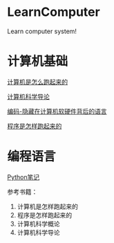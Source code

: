 # LearnComputer
Learn computer system!

# 计算机基础

[计算机是怎么跑起来的](./notes/计算机是怎么跑起来的-笔记.md)

[计算机科学导论](./notes/计算机科学导论-笔记.md)

[编码-隐藏在计算机软硬件背后的语言](./notes/编码-隐藏在计算机软硬件背后的语言-笔记.md)

[程序是怎样跑起来的](./notes/程序是怎样跑起来的.md)





# 编程语言

[Python笔记](./notes/Python笔记.md)

参考书籍：

1. 计算机是怎样跑起来的
2. 程序是怎样跑起来的
3. 计算机科学概论
4. 计算机科学导论